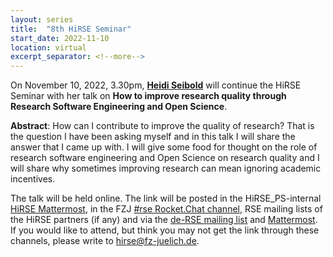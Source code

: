 ```yaml
---
layout: series
title:  "8th HiRSE Seminar"
start_date: 2022-11-10
location: virtual
excerpt_separator: <!--more-->
---
```


On November 10, 2022, 3.30pm, [**Heidi Seibold**](https://heidiseibold.gitlab.io/) will continue the HiRSE Seminar with her talk on **How to improve research quality through Research Software Engineering and Open Science**. 
<!--more-->

**Abstract**: 
How can I contribute to improve the quality of research? That is the question I have been asking myself and in this talk I will share the answer that I came up with. I will give some food for thought on the role of research software engineering and Open Science on research quality and I will share why sometimes improving research can mean ignoring academic incentives. 

The talk will be held online. The link will be posted in the HiRSE_PS-internal [HiRSE Mattermost](https://mattermost.hzdr.de/hirse), in the FZJ [#rse Rocket.Chat channel](https://chat.fz-juelich.de/channel/rse), RSE mailing lists of the HiRSE partners (if any) and via the [de-RSE mailing list](https://de-rse.org/de/join.html) and [Mattermost](https://chat.gwdg.de/channel/derse). If you would like to attend, but think you may not get the link through these channels, please write to [hirse@fz-juelich.de](mailto:hirse@fz-juelich.de).
